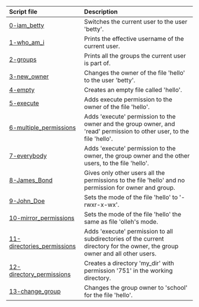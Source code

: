 |Script file|Description|
|:-|:-|
|[0-iam_betty](0-iam_betty)|Switches the current user to the user 'betty'.|
|[1-who_am_i](1-who_am_i)|Prints the effective username of the current user.|
|[2-groups](2-groups)|Prints all the groups the current user is part of.|
|[3-new_owner](3-new_owner)|Changes the owner of the file 'hello' to the user 'betty'.|
|[4-empty](4-empty)|Creates an empty file called 'hello'.|
|[5-execute](5-execute)|Adds execute permission to the owner of the file 'hello'.|
|[6-multiple_permissions](6-multiple_permissions)|Adds 'execute' permission to the owner and the group owner, and 'read' permission to other user, to the file 'hello'.|
|[7-everybody](7-everybody)|Adds 'execute' permission to the owner, the group owner and the other users, to the file 'hello'.|
|[8-James_Bond](8-James_Bond)|Gives only other users all the permissions to the file 'hello' and no permission for owner and group.|
|[9-John_Doe](9-John_Doe)|Sets the mode of the file 'hello' to '-rwxr-x-wx'.|
|[10-mirror_permissions](10-mirror_permissions)|Sets the mode of the file 'hello' the same as file 'olleh's mode.|
|[11-directories_permissions](11-directories_permissions)|Adds 'execute' permission to all subdirectories of the current directory for the owner, the group owner and all other users.|
|[12-directory_permissions](12-directory_permissions)|Creates a directory 'my_dir' with permission '751' in the working directory.|
|[13-change_group](13-change_group)|Changes the group owner to 'school' for the file 'hello'.|
